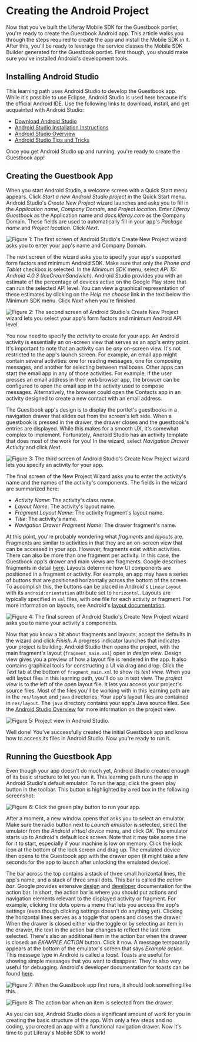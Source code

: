 # Creating the Android Project 

Now that you've built the Liferay Mobile SDK for the Guestbook portlet, you're 
ready to create the Guestbook Android app. This article walks you through the 
steps required to create the app and install the Mobile SDK in it. After this, 
you'll be ready to leverage the service classes the Mobile SDK Builder generated 
for the Guestbook portlet. First though, you should make sure you've installed 
Android's development tools. 

## Installing Android Studio 

This learning path uses Android Studio to develop the Guestbook app. While it's 
possible to use Eclipse, Android Studio is used here because it's the official 
Android IDE. Use the following links to download, install, and get acquainted 
with Android Studio: 

- [Download Android Studio](http://developer.android.com/sdk/index.html)
- [Android Studio Installation Instructions](https://developer.android.com/sdk/installing/index.html?pkg=studio)
- [Android Studio Overview](http://developer.android.com/tools/studio/index.html)
- [Android Studio Tips and Tricks](http://developer.android.com/sdk/installing/studio-tips.html)

Once you get Android Studio up and running, you're ready to create the Guestbook 
app! 

## Creating the Guestbook App

When you start Android Studio, a welcome screen with a Quick Start menu appears. 
Click *Start a new Android Studio project* in the Quick Start menu. Android 
Studio's *Create New Project* wizard launches and asks you to fill in the 
*Application name*, *Company Domain*, and *Project location*. Enter 
*Liferay Guestbook* as the Application name and *docs.liferay.com* as the 
Company Domain. These fields are used to automatically fill in your app's 
*Package name* and *Project location*. Click *Next*. 

![Figure 1: The first screen of Android Studio's Create New Project wizard asks you to enter your app's name and Company Domain.](../../images/android-studio-new-project-01.png)

The next screen of the wizard asks you to specify your app's supported form 
factors and minimum Android SDK. Make sure that only the *Phone and Tablet* 
checkbox is selected. In the *Minimum SDK* menu, select 
*API 15: Android 4.0.3 (IceCreamSandwich)*. Android Studio provides you with an 
estimate of the percentage of devices active on the Google Play store that can 
run the selected API level. You can view a graphical representation of these 
estimates by clicking on the *Help me choose* link in the text below the Minimum 
SDK menu. Click *Next* when you're finished.

![Figure 2: The second screen of Android Studio's Create New Project wizard lets you select your app's form factors and minimum Android API level.](../../images/android-studio-new-project-02.png)

You now need to specify the *activity* to create for your app. An Android 
activity is essentially an on-screen view that serves as an app's entry point. 
It's important to note that an activity can be *any* on-screen view. It's not 
restricted to the app's launch screen. For example, an email app might contain 
several activities: one for reading messages, one for composing messages, and 
another for selecting between mailboxes. Other apps can start the email app in 
any of those activities. For example, if the user presses an email address in 
their web browser app, the browser can be configured to open the email app in 
the activity used to compose messages. Alternatively, the browser could open the 
Contacts app in an activity designed to create a new contact with an email 
address. 

The Guestbook app's design is to display the portlet's guestbooks in a 
navigation drawer that slides out from the screen's left side. When a guestbook 
is pressed in the drawer, the drawer closes and the guestbook's entries are 
displayed. While this makes for a smooth UX, it's somewhat complex to implement. 
Fortunately, Android Studio has an activity template that does most of the work 
for you! In the wizard, select *Navigation Drawer Activity* and click *Next*. 

![Figure 3: The third screen of Android Studio's Create New Project wizard lets you specify an activity for your app.](../../images/android-studio-new-project-03.png)

The final screen of the New Project Wizard asks you to enter the activity's name 
and the names of the activity's components. The fields in the wizard are 
summarized here:

- *Activity Name*: The activity's class name.
- *Layout Name*: The activity's layout name.
- *Fragment Layout Name*: The activity fragment's layout name.
- *Title*: The activity's name.
- *Navigation Drawer Fragment Name*: The drawer fragment's name.

At this point, you're probably wondering what *fragments* and *layouts* are. 
Fragments are similar to activities in that they are an on-screen view that can 
be accessed in your app. However, fragments exist *within* activities. There can 
also be more than one fragment per activity. In this case, the Guestbook app's 
drawer and main views are fragments. Google describes fragments in detail [here](http://developer.android.com/guide/components/fragments.html). 
Layouts determine how UI components are positioned in a fragment or activity. 
For example, an app may have a series of buttons that are positioned 
horizontally across the bottom of the screen. To accomplish this, the buttons 
can be placed in Android's `LinearLayout` with its `android:orientation` 
attribute set to `horizontal`. Layouts are typically specified in `xml` files, 
with one file for each activity or fragment. For more information on layouts, 
see Android's [layout documentation](http://developer.android.com/guide/topics/ui/declaring-layout.html). 

![Figure 4: The final screen of Android Studio's Create New Project wizard asks you to name your activity's components.](../../images/android-studio-new-project-04.png)

Now that you know a bit about fragments and layouts, accept the defaults in the 
wizard and click *Finish*. A progress indicator launches that indicates your 
project is building. Android Studio then opens the project, with the main 
fragment's layout (`fragment_main.xml`) open in *design view*. Design view gives 
you a preview of how a layout file is rendered in the app. It also contains 
graphical tools for constructing a UI via drag and drop. Click the *Text* tab at 
the bottom of `fragment_main.xml` to show its *text view*. When you edit layout 
files in this learning path, you'll do so in text view. The *project view* is to 
the left of the open layout file. It lets you access your project's source 
files. Most of the files you'll be working with in this learning path are in the 
`res/layout` and `java` directories. Your app's layout files are contained in 
`res/layout`. The `java` directory contains your app's Java source files. See 
the [Android Studio Overview](http://developer.android.com/tools/studio/index.html) 
for more information on the project view.

![Figure 5: Project view in Android Studio.](../../images/android-studio-project-view.png)

Well done! You've successfully created the initial Guestbook app and know how to 
access its files in Android Studio. Now you're ready to run it.

## Running the Guestbook App

Even though your app doesn't do much yet, Android Studio created enough of its 
basic structure to let you run it. This learning path runs the app in Android 
Studio's default emulator. To run the app, click the green play button in the 
toolbar. This button is highlighted by a red box in the following screenshot:

![Figure 6: Click the green play button to run your app.](../../images/android-studio-run.png)

After a moment, a new window opens that asks you to select an emulator. Make 
sure the radio button next to *Launch emulator* is selected, select the emulator 
from the *Android virtual device* menu, and click *OK*. The emulator starts up 
to Android's default lock screen. Note that it may take some time for it to 
start, especially if your machine is low on memory. Click the lock icon at the 
bottom of the lock screen and drag up. The emulated device then opens to the 
Guestbook app with the drawer open (it might take a few seconds for the app to 
launch after unlocking the emulated device).

The bar across the top contains a stack of three small horizontal lines, the 
app's name, and a stack of three small dots. This bar is called the *action bar*. 
Google provides extensive [design](http://developer.android.com/design/patterns/actionbar.html) and [developer](http://developer.android.com/guide/topics/ui/actionbar.html) 
documentation for the action bar. In short, the action bar is where you should 
put actions and navigation elements relevant to the displayed activity or 
fragment. For example, clicking the dots opens a menu that lets you access the 
app's settings (even though clicking settings doesn't do anything yet). Clicking 
the horizontal lines serves as a toggle that opens and closes the drawer. When 
the drawer is closed either via the toggle or by selecting an item in the 
drawer, the text in the action bar changes to reflect the last item selected. 
There's also an additional item in the action bar when the drawer is closed: an 
*EXAMPLE ACTION* button. Click it now. A message temporarily appears at the 
bottom of the emulator's screen that says *Example action*. This message type in 
Android is called a *toast*. Toasts are useful for showing simple messages that 
you want to disappear. They're also very useful for debugging. Android's 
developer documentation for toasts can be found [here](http://developer.android.com/guide/topics/ui/notifiers/toasts.html).

![Figure 7: When the Guestbook app first runs, it should look something like this.](../../images/android-guestbook-first-run.png)

![Figure 8: The action bar when an item is selected from the drawer.](../../images/android-guestbook-action-bar.png)

As you can see, Android Studio does a significant amount of work for you in 
creating the basic structure of the app. With only a few steps and no coding, 
you created an app with a functional navigation drawer. Now it's time to put 
Liferay's Mobile SDK to work!

